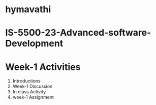 # hymavathi
# IS-5500-23-Advanced-software-Development

# Week-1 Activities

<ol>
   <li> Introductions </li> 
    <li> Week-1 Discussion</li> 
    <li> In class Activity</li> 
    <li> week-1 Assignment</li> 
</ol>
